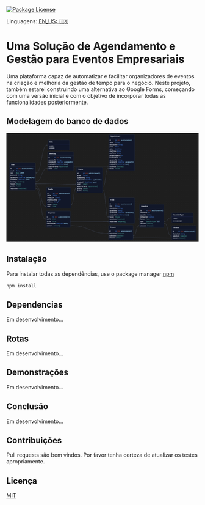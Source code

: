 <a href="/README_PT.md" target="_blank"><img src="https://img.shields.io/npm/l/@nestjs/core.svg" alt="Package License" /></a>

Linguagens: <a href="https://www.npmjs.com/~nestjscore" target="_blank">EN_US: 🇺🇸</a>

# Uma Solução de Agendamento e Gestão para Eventos Empresariais

Uma plataforma capaz de automatizar e facilitar organizadores de eventos na criação e melhoria da gestão de tempo para o negócio. Neste projeto, também estarei construindo uma alternativa ao Google Forms, começando com uma versão inicial e com o objetivo de incorporar todas as funcionalidades posteriormente.

## Modelagem do banco de dados

<a target="_blank"><img src="/assets/database_relations.png" alt="Database modeling" /></a>

## Instalação

Para instalar todas as dependências, use o package manager [npm](https://www.npmjs.com/)

```bash
npm install
```

## Dependencias

Em desenvolvimento...

## Rotas

Em desenvolvimento...

## Demonstrações

Em desenvolvimento...

## Conclusão

Em desenvolvimento...

## Contribuições

Pull requests são bem vindos. Por favor tenha certeza de atualizar os testes apropriamente.

## Licença

[MIT](https://choosealicense.com/licenses/mit/)
